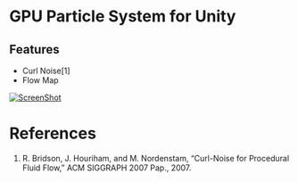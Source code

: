 GPU Particle System for Unity
==============
## Features
* Curl Noise[1]
* Flow Map

[![ScreenShot](Html/Img/Screenshot_Demo01.png)](https://vimeo.com/111343601)

# References
1. R. Bridson, J. Houriham, and M. Nordenstam, “Curl-Noise for Procedural Fluid Flow,” ACM SIGGRAPH 2007 Pap., 2007.
